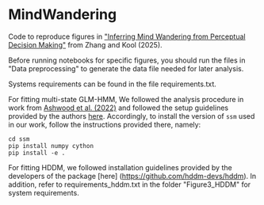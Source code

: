# MindWandering
Code to reproduce figures in ["Inferring Mind Wandering from Perceptual Decision Making"](http://osf.io/preprints/psyarxiv/mxtbh_v2) from Zhang and Kool (2025). 

Before running notebooks for specific figures, you should run the files in "Data preprocessing" to generate the data file needed for later analysis.


Systems requirements can be found in the file requirements.txt. 

For fitting multi-state GLM-HMM, We followed the analysis procedure in work from [Ashwood et al. (2022)](https://doi.org/10.1038/s41593-021-01007-z) and followed the setup guidelines provided by the authors [here](https://github.com/zashwood/glm-hmm/tree/main). 
Accordingly, to install the version of `ssm` used in our work, follow the instructions provided there, namely: 
    
```
cd ssm
pip install numpy cython
pip install -e .
```

For fitting HDDM, we followed installation guidelines provided by the developers of the package [here] (https://github.com/hddm-devs/hddm). In addition, refer to requirements_hddm.txt in the folder "Figure3_HDDM" for system requirements.
